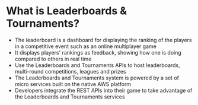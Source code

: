 
# What is Leaderboards & Tournaments?
- The leaderboard is a dashboard for displaying the ranking of the players in a competitive event such as an online 
  multiplayer game
- It displays players' rankings as feedback, showing how one is doing compared to others in real time
- Use the Leaderboards and Tournaments APIs to host leaderboards, multi-round competitions, leagues and prizes
- The Leaderboards and Tournaments system is powered by a set of micro services built on the native AWS platform
- Developers integrate the REST APIs into their game to take advantage of the Leaderboards and Tournaments services